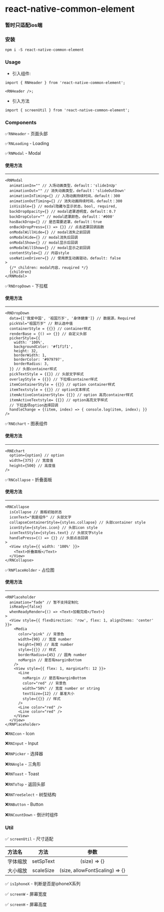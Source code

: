 # react-native-common-element

### 暂时只适配ios端

### 安装
`npm i -S react-native-common-element`

### Usage

- 引入组件:

```
import { RNHeader } from 'react-native-common-element';

<RNHeader />;
```

- 引入方法

`import { screenUtil } from 'react-native-common-element';`

### Components
✅`RNHeader` - 页面头部

✅`RNLoading` - Loading

✅`RNModal` - Modal

#### 使用方法
---
```
<RNModal
  animationIn="" // 入场动画类型，default：'slideInUp'
  animationOut="" // 消失动画类型，default：'slideOutDown'
  animationInTiming={} // 入场动画持续时间，default：300
  animationOutTiming={} // 消失动画持续时间，default：300
  isVisible={} // modal隐藏与显示状态，bool, required,
  backDropOpacity={} // modal遮罩透明度，default：0.7
  backDropColor="" // modal遮罩颜色，default：'#000'
  hasBackDrop={} // 是否需要遮罩，default：true
  onBackDropPress={() => {}} // 点击遮罩回调函数
  onModalWillHide={} // modal消失之前回调
  onModalHide={} // modal消失后回调
  onModalShow={} // modal显示后回调
  onModalWillShow={} // modal显示之前回调
  contentStyle={} // 内容style
  useNativeDriver={} // 使用原生动画驱动，default: false
>
  {/* children: modal内容，reuqired */}
  {children}
</RNModal>
```

✅`RNDropDown` - 下拉框

#### 使用方法
---
```
<RNDropDown
  data={['我爱中国', '祖国万岁', '身体健康']} // 数据源，Required
  pickVal="祖国万岁" // 默认选中值
  containerStyle = {{}} // container样式
  renderBase = {() => {}} // 自定义头部
  pickerStyle={{
    width: '100%',
    backgroundColor: '#f1f1f1',
    height: 32,
    borderWidth: 1,
    borderColor: '#979797',
    borderRadius: 3,
  }} // 头部container样式
  pickTextStyle = {{}} // 头部文字样式
  overlayStyle = {{}} // 下拉框container样式
  itemContainerStyle = {{}} // option container样式
  itemTextstyle = {{}} // option文本样式
  itemActiveContainerStyle= {{}} // option 高亮container样式
  itemActiveTextstyle= {{}} // option高亮文字样式
  // 下拉选项option选择回调
  handleChange = {(item, index) => { console.log(item, index); }}
/>
```

✅`RNEchart` - 图表组件

#### 使用方法
---
```
<RNEchart
  option={option} // option
  width={375} // 宽度值
  height={500} // 高度值
/>
```

✅`RNCollapse` - 折叠面板

#### 使用方法
---
```
<RNCollapse
  isCollapse // 面板初始状态
  iconText="我是组件" // 头部文字
  collapseContainerStyle={styles.collapse} // 头部container style
  iconStyle={styles.icon} // 头部icon style
  iconTextStyle={styles.text} // 头部文字style
  handlePress={() => {}} // 头部点击回调
>
  <View style={{ width: '100%' }}>
    <Text>折叠面板</Text>
  </View>
</RNCollapse>
```

✅`RNPlaceHolder` - 占位图

#### 使用方法
---
```
<RNPlaceholder
  animation="fade" // 暂不支持定制化
  isReady={false}
  whenReadyRender={() => <Text>加载完成</Text>}
>
  <View style={{ flexDirection: 'row', flex: 1, alignItems: 'center' }}>
    <Media
      color="pink" // 背景色
      width={90} // 宽度 number
      height={90} // 高度 number
      style={{}} // 样式
      borderRadius={45} // 圆角 number
      noMargin // 是否有marginBottom
    />
    <View style={{ flex: 1, marginLeft: 12 }}>
      <Line
        noMargin // 是否有marginBottom
        color="red" // 背景色
        width="50%" // 宽度 number or string
        textSize={12} // 基准大小
        style={{}} // 样式
      />
      <Line color="red" />
      <Line color="red" />
    </View>
  </View>
</RNPlaceholder>
```

❌`RNIcon` - Icon

❌`RNInput` - Input

❌`RNPicker` - 选择器

❌`RNAngle` - 三角形

❌`RNToast` - Toast

❌`RNToTop` - 返回头部

❌`RNTreeSelect` - 树型结构

❌`RNButton` - Button

❌`RNCountDown` - 倒计时组件


### Util
✅ `screenUtil` - 尺寸适配

方法名|方法|参数
:-|:-:|:-:
字体缩放|setSpText|(size) => {}
大小缩放|scaleSize|(size, allowFontScaling) => {}


✅ `isIphoneX` - 判断是否是iphoneX系列

✅ `screenW` - 屏幕宽度

✅ `screenH` - 屏幕高度